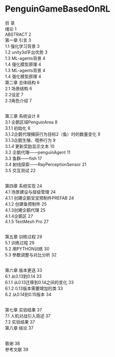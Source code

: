 # PenguinGameBasedOnRL

目 录
<br>绪论	1
<br>ABSTRACT	2
<br>第一章 引言	3
<br>1.1 强化学习背景	3
<br>1.2 unity3d平台优势	3
<br>1.3 ML-agents背景	4
<br>1.4 强化模型原理	4
<br>1.3 ML-agents背景	4
<br>1.4 强化模型原理	4
<br>第二章 总体结构	6
<br>2.1 场景结构	6
<br>2.2设定	7
<br>2.3角色介绍	7

<br>第三章 系统设计	8
<br>3.1 企鹅区域PenguinArea	8
<br>3.1.1 初始化	8
<br>3.1.2企鹅代理捕获行为目标2（鱼）时的数量变化	9
<br>3.1.3企鹅生殖、喂养行为	9
<br>3.1.4 更新奖励显示文本	10
<br>3.2  企鹅代理——penguinAgent	11
<br>3.3  鱼群——fish	17
<br>3.4  射线探索——RayPerceptionSensor	21
<br>3.5  交互测试	22

<br>第四章 系统实现	24
<br>4.1  场景建设与层级管理	24
<br>4.1.1 创建企鹅宝宝预制件PREFAB	24
<br>4.1.2  创建鱼预制件  	25
<br>4.1.3创建企鹅代理	25
<br>4.1.4企鹅区	27
<br>4.1.5 TextMesh Pro	27

<br>第五章 训练过程	29
<br>5.1 训练过程	29
<br>5.2 用PYTHON训练	30
<br>5.3 参数调整与对比分析	32

<br>第六章 版本更迭	33
<br>6.1 从0.13到0.14	33
<br>6.1.1 从0.13迁移到0.14之间的变化  	33
<br>6.1.2 0.13版本需要增加的类	33
<br>6.2 从0.14到0.15版本	34

<br>第七章 实验结果	37
<br>7.1 人机对战引入简述	37
<br>7.2 实验结果 	37
<br>第八章  结论	37

<br>致谢	38
<br>参考文献	39
